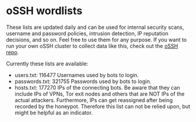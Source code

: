 # oSSH wordlists
These lists are updated daily and can be used for internal security scans, username and password policies, intrusion detection, IP reputation decisions, and so on. Feel free to use them for any purpose. If you want to run your own oSSH cluster to collect data like this, check out the [oSSH repo](https://github.com/toxyl/ossh).  

Currently these lists are available:  
- users.txt: 116477                                                                                                                                                                                                                                                                                                                                                                                                                                                                                                                                                                                          Usernames used by bots to login. 
- passwords.txt: 321755                                                                                                                                                                                                                                                                                                                                                                                                                                                                                                                                                                                          Passwords used by bots to login. 
- hosts.txt: 177270                                                                                                                                                                                                                                                                                                                                                                                                                                                                                                                                                                                          IPs of the connecting bots. Be aware that they can include IPs of VPNs, Tor exit nodes and others that are NOT IPs of the actual attackers. Furthermore, IPs can get reassigned after being recorded by the honeypot. Therefore this list can not be relied upon, but might be helpful as an indicator.
